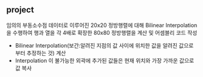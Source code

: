## project  
임의의 부동소수점 데이터로 이루어진 20x20 정방행렬에 대해 Bilinear Interpolation 을 수행하여 행과 열을 각 4배로 확장한 80x80 정방행렬을 계산 및 어셈블리 코드 작성  
  
* Bilinear Interpolation(보간:알려진 지점의 값 사이에 위치한 값을 알려진 값으로 부터 추정하는 것) 계산  
* Interpolation 이 불가능한 외곽에 추가된 값들은 현재 위치와
가장 가까운 값으로 값 복사  
